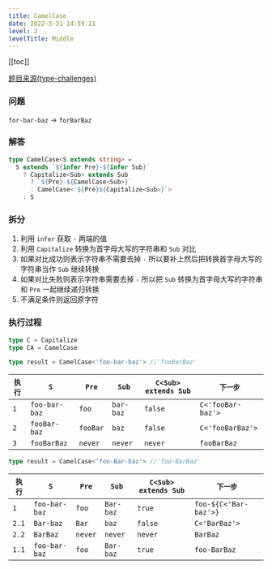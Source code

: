 ```yaml
---
title: CamelCase
date: 2022-3-31 14:59:11
level: 2
levelTitle: Middle
---
```


[[toc]]

[题目来源(type-challenges)](https://github.com/type-challenges/type-challenges/blob/master/questions/610-medium-camelcase/README.md)

### 问题
`for-bar-baz` -> `forBarBaz`

### 解答
```typescript
type CamelCase<S extends string> = 
  S extends `${infer Pre}-${infer Sub}`
    ? Capitalize<Sub> extends Sub
      ? `${Pre}-${CamelCase<Sub>}`
      : CamelCase<`${Pre}${Capitalize<Sub>}`>
    : S
```

### 拆分
1. 利用 `infer` 获取 `-` 两端的值
2. 利用 `Capitalize` 转换为首字母大写的字符串和 `Sub` 对比
3. 如果对比成功则表示字符串不需要去掉 `-` 所以要补上然后把转换首字母大写的字符串当作 `Sub` 继续转换
4. 如果对比失败则表示字符串需要去掉 `-` 所以把 `Sub` 转换为首字母大写的字符串和 `Pre` 一起继续递归转换
5. 不满足条件则返回原字符


### 执行过程
```typescript
type C = Capitalize
type CA = CamelCase
```

```typescript
type result = CamelCase<'foo-bar-baz'> //'fooBarBaz'
```
|`执行`|`S`|`Pre`|`Sub`|`C<Sub> extends Sub`|`下一步`|
| ---- | ---- | ---- | ---- | ---- | ---- |
|`1`|`foo-bar-baz`|`foo`|`bar-baz`|`false`|`C<'fooBar-baz'>`|
|`2`|`fooBar-baz`|`fooBar`|`baz`|`false`|`C<'fooBarBaz'>`|
|`3`|`fooBarBaz`|`never`|`never`|`never`|`fooBarBaz`|

```typescript
type result = CamelCase<'foo-Bar-baz'> //'foo-BarBaz'
```
|`执行`|`S`|`Pre`|`Sub`|`C<Sub> extends Sub`|`下一步`|
| ---- | ---- | ---- | ---- | ---- | ---- |
|`1`|`foo-bar-baz`|`foo`|`Bar-baz`|`true`|`foo-${C<'Bar-baz'>}`|
|`2.1`|`Bar-baz`|`Bar`|`baz`|`false`|`C<'BarBaz'>`|
|`2.2`|`BarBaz`|`never`|`never`|`never`|`BarBaz`|
|`1.1`|`foo-bar-baz`|`foo`|`Bar-baz`|`true`|`foo-BarBaz`|
